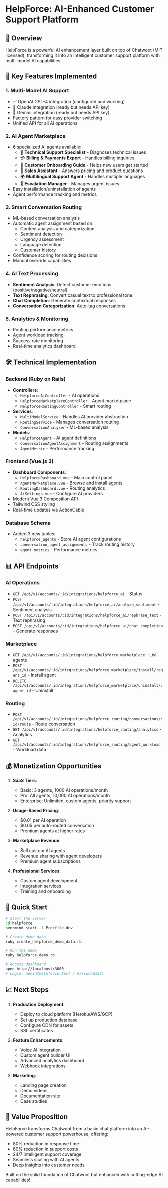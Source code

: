 # HelpForce: AI-Enhanced Customer Support Platform

## 🚀 Overview
HelpForce is a powerful AI enhancement layer built on top of Chatwoot (MIT licensed), transforming it into an intelligent customer support platform with multi-model AI capabilities.

## 🎯 Key Features Implemented

### 1. **Multi-Model AI Support**
- ✅ OpenAI GPT-4 integration (configured and working)
- 🔲 Claude integration (ready but needs API key)
- 🔲 Gemini integration (ready but needs API key)
- Factory pattern for easy provider switching
- Unified API for all AI operations

### 2. **AI Agent Marketplace**
- 6 specialized AI agents available:
  - 🔧 **Technical Support Specialist** - Diagnoses technical issues
  - 💳 **Billing & Payments Expert** - Handles billing inquiries
  - 🚀 **Customer Onboarding Guide** - Helps new users get started
  - 🎯 **Sales Assistant** - Answers pricing and product questions
  - 🌍 **Multilingual Support Agent** - Handles multiple languages
  - 🚨 **Escalation Manager** - Manages urgent issues
- Easy installation/uninstallation of agents
- Agent performance tracking and metrics

### 3. **Smart Conversation Routing**
- ML-based conversation analysis
- Automatic agent assignment based on:
  - Content analysis and categorization
  - Sentiment detection
  - Urgency assessment
  - Language detection
  - Customer history
- Confidence scoring for routing decisions
- Manual override capabilities

### 4. **AI Text Processing**
- **Sentiment Analysis**: Detect customer emotions (positive/negative/neutral)
- **Text Rephrasing**: Convert casual text to professional tone
- **Chat Completion**: Generate contextual responses
- **Conversation Categorization**: Auto-tag conversations

### 5. **Analytics & Monitoring**
- Routing performance metrics
- Agent workload tracking
- Success rate monitoring
- Real-time analytics dashboard

## 🛠️ Technical Implementation

### Backend (Ruby on Rails)
- **Controllers**: 
  - `HelpforceAiController` - AI operations
  - `HelpforceMarketplaceController` - Agent marketplace
  - `HelpforceRoutingController` - Smart routing
- **Services**:
  - `MultiModelService` - Handles AI provider abstraction
  - `RoutingService` - Manages conversation routing
  - `ConversationAnalyzer` - ML-based analysis
- **Models**:
  - `HelpforceAgent` - AI agent definitions
  - `ConversationAgentAssignment` - Routing assignments
  - `AgentMetric` - Performance tracking

### Frontend (Vue.js 3)
- **Dashboard Components**:
  - `HelpforceDashboard.vue` - Main control panel
  - `AgentMarketplace.vue` - Browse and install agents
  - `RoutingDashboard.vue` - Routing analytics
  - `AiSettings.vue` - Configure AI providers
- Modern Vue 3 Composition API
- Tailwind CSS styling
- Real-time updates via ActionCable

### Database Schema
- Added 3 new tables:
  - `helpforce_agents` - Store AI agent configurations
  - `conversation_agent_assignments` - Track routing history
  - `agent_metrics` - Performance metrics

## 📊 API Endpoints

### AI Operations
- `GET /api/v1/accounts/:id/integrations/helpforce_ai` - Status
- `POST /api/v1/accounts/:id/integrations/helpforce_ai/analyze_sentiment` - Sentiment analysis
- `POST /api/v1/accounts/:id/integrations/helpforce_ai/rephrase_text` - Text rephrasing
- `POST /api/v1/accounts/:id/integrations/helpforce_ai/chat_completion` - Generate responses

### Marketplace
- `GET /api/v1/accounts/:id/integrations/helpforce_marketplace` - List agents
- `POST /api/v1/accounts/:id/integrations/helpforce_marketplace/install/:agent_id` - Install agent
- `DELETE /api/v1/accounts/:id/integrations/helpforce_marketplace/uninstall/:agent_id` - Uninstall

### Routing
- `POST /api/v1/accounts/:id/integrations/helpforce_routing/conversations/:id/route` - Route conversation
- `GET /api/v1/accounts/:id/integrations/helpforce_routing/analytics` - Analytics
- `GET /api/v1/accounts/:id/integrations/helpforce_routing/agent_workload` - Workload data

## 💰 Monetization Opportunities

1. **SaaS Tiers**:
   - Basic: 3 agents, 1000 AI operations/month
   - Pro: All agents, 10,000 AI operations/month
   - Enterprise: Unlimited, custom agents, priority support

2. **Usage-Based Pricing**:
   - $0.01 per AI operation
   - $0.05 per auto-routed conversation
   - Premium agents at higher rates

3. **Marketplace Revenue**:
   - Sell custom AI agents
   - Revenue sharing with agent developers
   - Premium agent subscriptions

4. **Professional Services**:
   - Custom agent development
   - Integration services
   - Training and onboarding

## 🚀 Quick Start

```bash
# Start the server
cd helpforce
overmind start -f Procfile.dev

# Create demo data
ruby create_helpforce_demo_data.rb

# Run the demo
ruby helpforce_demo.rb

# Access dashboard
open http://localhost:3000
# Login: admin@helpforce.test / Password123!
```

## 📈 Next Steps

1. **Production Deployment**:
   - Deploy to cloud platform (Heroku/AWS/GCP)
   - Set up production database
   - Configure CDN for assets
   - SSL certificates

2. **Feature Enhancements**:
   - Voice AI integration
   - Custom agent builder UI
   - Advanced analytics dashboard
   - Webhook integrations

3. **Marketing**:
   - Landing page creation
   - Demo videos
   - Documentation site
   - Case studies

## 🎯 Value Proposition

HelpForce transforms Chatwoot from a basic chat platform into an AI-powered customer support powerhouse, offering:
- 80% reduction in response time
- 60% reduction in support costs
- 24/7 intelligent support coverage
- Seamless scaling with AI agents
- Deep insights into customer needs

Built on the solid foundation of Chatwoot but enhanced with cutting-edge AI capabilities!